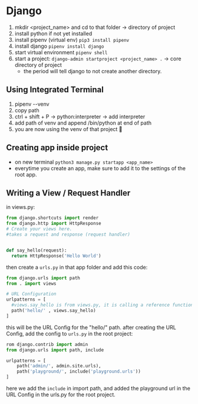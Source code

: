 # Django

1. mkdir <project_name> and cd to that folder -> directory of project
2. install python if not yet installed
3. install pipenv (virtual env) `pip3 install pipenv`
4. install django `pipenv install django`
5. start virtual environment `pipenv shell`
6. start a project: `django-admin startproject <project_name> .` -> core directory of project
   - the period will tell django to not create another directory.


## Using Integrated Terminal

1. pipenv --venv
2. copy path
3. ctrl + shift + P -> python:interpreter -> add interpreter
4. add path of venv and append /bin/python at end of path
5. you are now using the venv of that project :rocket:

## Creating app inside project

- on new terminal `python3 manage.py startapp <app_name>`
- everytime you create an app, make sure to add it to the settings of the root app.

## Writing a View / Request Handler

in views.py:

```python
from django.shortcuts import render
from django.http import HttpResponse
# Create your views here.
#takes a request and response (request handler)


def say_hello(request):
  return HttpResponse('Hello World')
```

then create a `urls.py` in that app folder and add this code:

```python
from django.urls import path
from . import views

# URL Configuration 
urlpatterns = [
  #views.say_hello is from views.py, it is calling a reference function
  path('hello/' , views.say_hello) 
]
```

this will be the URL Config for the "hello/" path.
after creating the URL Config, add the config to `urls.py` in the root project:

```python
rom django.contrib import admin
from django.urls import path, include

urlpatterns = [
    path('admin/', admin.site.urls),
    path('playground/', include('playground.urls'))
]
```

here we add the `include` in import path, and added the playground url in the URL Config in the urls.py for the root project.
